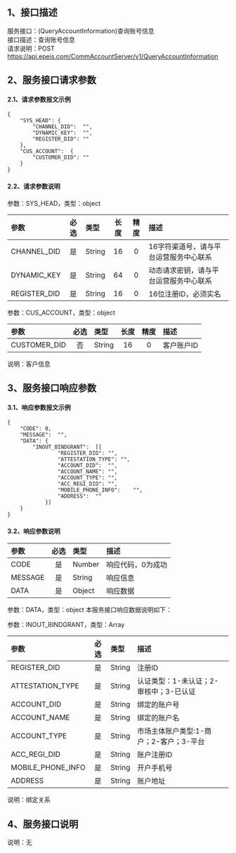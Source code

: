 ## 1、接口描述  
服务接口：(QueryAccountInformation)查询账号信息  
接口描述：查询账号信息  
请求说明：POST https://api.epeis.com/CommAccountServer/v1/QueryAccountInformation  
  
## 2、服务接口请求参数  
#### 2.1、请求参数报文示例  
~~~  
{
	"SYS_HEAD":	{
		"CHANNEL_DID":	"",
		"DYNAMIC_KEY":	"",
		"REGISTER_DID":	""
	},
	"CUS_ACCOUNT":	{
		"CUSTOMER_DID":	""
	}
}  
~~~  
#### 2.2、请求参数说明  
参数：SYS_HEAD，类型：object  
  
| 参数 | 必选 | 类型 | 长度 | 精度 | 描述 |  
| :----------------- | :----: | :-------- | :----: | :----: | :---------------- |  
| CHANNEL_DID | 是 | String | 16 | 0 | 16字符渠道号，请与平台运营服务中心联系 |  
| DYNAMIC_KEY | 是 | String | 64 | 0 | 动态请求密钥，请与平台运营服务中心联系 |  
| REGISTER_DID      |  是  | String   | 16 | 0 | 16位注册ID，必须实名 |  
  
参数：CUS_ACCOUNT，类型：object  
  
| 参数              | 必选 | 类型     | 长度 | 精度 | 描述             |  
| :----------------- | :----: | :-------- | :----: | :----: | :---------------- |  
| CUSTOMER_DID |  否  | String   | 16 | 0 | 客户账户ID |  
  
说明：客户信息  
  
## 3、服务接口响应参数  
#### 3.1、响应参数报文示例  
~~~  
{
	"CODE":	0,
	"MESSAGE":	"",
	"DATA":	{
		"INOUT_BINDGRANT":	[{
				"REGISTER_DID":	"",
				"ATTESTATION_TYPE":	"",
				"ACCOUNT_DID":	"",
				"ACCOUNT_NAME":	"",
				"ACCOUNT_TYPE":	"",
				"ACC_REGI_DID":	"",
				"MOBILE_PHONE_INFO":	"",
				"ADDRESS":	""
			}]
	}
}  
~~~  
#### 3.2、响应参数说明  
  
| 参数              | 必选 | 类型     | 描述             |  
| :----------------- | :----: | :-------- | :---------------- |  
| CODE | 是 | Number | 响应代码，0为成功 |  
| MESSAGE | 是 | String | 响应信息 |  
| DATA | 是 | Object | 响应数据 |  
  
参数：DATA，类型：object 本服务接口响应数据说明如下：  
  
参数：INOUT_BINDGRANT，类型：Array  
  

| 参数              | 必选 | 类型     | 描述             |  
| :----------------- | :----: | :-------- | :---------------- |  
| REGISTER_DID |  是  | String   | 注册ID |  
| ATTESTATION_TYPE |  是  | String   | 认证类型：1-未认证；2-审核中；3-已认证 |  
| ACCOUNT_DID |  是  | String   | 绑定的账户号 |  
| ACCOUNT_NAME |  是  | String   | 绑定的账户名 |  
| ACCOUNT_TYPE |  是  | String   | 市场主体账户类型:1-商户；2-客户；3-平台 |  
| ACC_REGI_DID |  是  | String   | 账户注册ID |  
| MOBILE_PHONE_INFO |  是  | String   | 开户手机号 |  
| ADDRESS |  是  | String   | 账户地址 |  
  
说明：绑定关系  
## 4、服务接口说明  
说明：无  
